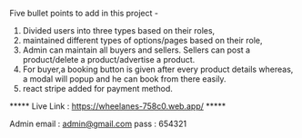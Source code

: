 Five bullet points to add in this project -

1. Divided users into three types based on their roles,
2. maintained different types of options/pages based on their role,
3. Admin can maintain all buyers and sellers. Sellers can post a product/delete a product/advertise a product.
4. For buyer,a booking button is given after every product details whereas, a modal will popup and he can book from there easily.
5. react stripe added for payment method.

***** Live Link : https://wheelanes-758c0.web.app/  *****

Admin email : admin@gmail.com
pass : 654321